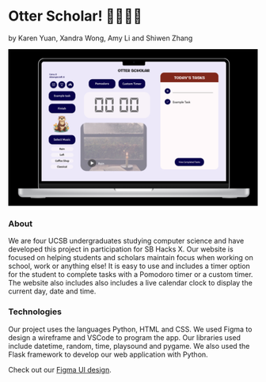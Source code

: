 # Otter Scholar! 👩🏻‍💻🦦
by Karen Yuan, Xandra Wong, Amy Li and Shiwen Zhang

![alt text](/website_images/homepage-image.png)

### About
We are four UCSB undergraduates studying computer science and have developed this project in participation for SB Hacks X. Our website is focused on helping students and scholars maintain focus when working on school, work or anything else! It is easy to use and includes a timer option for the student to complete tasks with a Pomodoro timer or a custom timer. The website also includes also includes a live calendar clock to display the current day, date and time.

### Technologies
Our project uses the languages Python, HTML and CSS. We used Figma to design a wireframe and VSCode to program the app. Our libraries used include datetime, random, time, playsound and pygame. We also used the Flask framework to develop our web application with Python.

Check out our [Figma UI design](https://www.figma.com/file/uqj9ooB21Xvg7p83S0IiRd/SB-Hacks-X?type=design&node-id=0%3A1&mode=design&t=O64u9QJ9B3zHMIFE-1).
